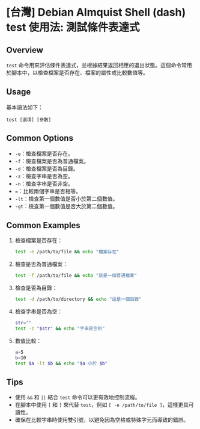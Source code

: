 # [台灣] Debian Almquist Shell (dash) test 使用法: 測試條件表達式

## Overview
`test` 命令用來評估條件表達式，並根據結果返回相應的退出狀態。這個命令常用於腳本中，以檢查檔案是否存在、檔案的屬性或比較數值等。

## Usage
基本語法如下：
```
test [選項] [參數]
```

## Common Options
- `-e`：檢查檔案是否存在。
- `-f`：檢查檔案是否為普通檔案。
- `-d`：檢查檔案是否為目錄。
- `-z`：檢查字串是否為空。
- `-n`：檢查字串是否非空。
- `=`：比較兩個字串是否相等。
- `-lt`：檢查第一個數值是否小於第二個數值。
- `-gt`：檢查第一個數值是否大於第二個數值。

## Common Examples
1. 檢查檔案是否存在：
   ```sh
   test -e /path/to/file && echo "檔案存在"
   ```

2. 檢查是否為普通檔案：
   ```sh
   test -f /path/to/file && echo "這是一個普通檔案"
   ```

3. 檢查是否為目錄：
   ```sh
   test -d /path/to/directory && echo "這是一個目錄"
   ```

4. 檢查字串是否為空：
   ```sh
   str=""
   test -z "$str" && echo "字串是空的"
   ```

5. 數值比較：
   ```sh
   a=5
   b=10
   test $a -lt $b && echo "$a 小於 $b"
   ```

## Tips
- 使用 `&&` 和 `||` 結合 `test` 命令可以更有效地控制流程。
- 在腳本中使用 `[` 和 `]` 來代替 `test`，例如 `[ -e /path/to/file ]`，這樣更具可讀性。
- 確保在比較字串時使用雙引號，以避免因為空格或特殊字元而導致的錯誤。